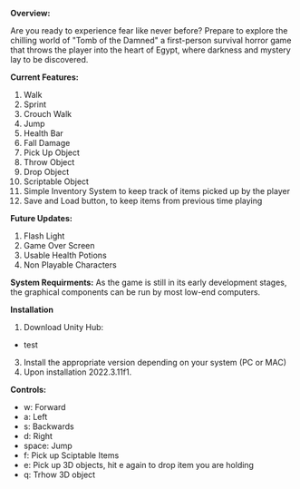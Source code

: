 **Overview:**

Are you ready to experience fear like never before? Prepare to explore the chilling world of "Tomb of the Damned" a first-person survival horror game that throws the player into the heart of Egypt, where darkness and mystery lay to be discovered.

**Current Features:**
  1. Walk
  2. Sprint
  3. Crouch Walk
  4. Jump
  5. Health Bar
  6. Fall Damage
  8. Pick Up Object
  9. Throw Object
  10. Drop Object
  11. Scriptable Object
  12. Simple Inventory System to keep track of items picked up by the player
  13. Save and Load button, to keep items from previous time playing


**Future Updates:** 
  1. Flash Light
  2. Game Over Screen 
  3. Usable Health Potions
  4. Non Playable Characters


**System Requirments:**
As the game is still in its early development stages, the graphical components can be run by most low-end computers.

**Installation**
  1. Download Unity Hub:
  - test 
     
  3. Install the appropriate version depending on your system (PC or MAC)
  4. Upon installation  2022.3.11f1.

**Controls:**
  - w: Forward
  - a: Left
  - s: Backwards
  - d: Right
  - space: Jump
  - f: Pick up Sciptable Items
  - e: Pick up 3D objects, hit e again to drop item you are holding
  - q: Trhow 3D object
  
